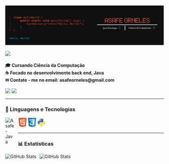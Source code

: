 ![Capa README](./proGit.jpg)

<img src="https://readme-typing-svg.demolab.com?font=Fira+Code&weight=200&pause=1000&color=BE4944&width=300&lines=Welcome+to+my+Github!+" align="center"> 

<h4>
  🎓 Cursando Ciência da Computação <br>
  ☕ Focado no desenvolvimento back end, Java <br>
  ✉ Contate - me no email: asafeorneles@gmail.com <br>
</h4>

<div> 
  <a href="https://www.linkedin.com/in/asafeorneles" target="_blank"><img src="https://img.shields.io/badge/-LinkedIn-%230077B5?style=for-the-badge&logo=linkedin&logoColor=white" target="_blank"></a> 
  <a href="https://instagram.com/asafeorneles" target="_blank"><img src="https://img.shields.io/badge/-Instagram-%23E4405F?style=for-the-badge&logo=instagram&logoColor=white" target="_blank"></a> 
</div>


---

### 🤖 Linguagens e Tecnologias
  <img 
    align="left" 
    alt="Asafe-Java" 
    width="30px" 
    style= "padding-right: 10px;"
    src="https://cdn.jsdelivr.net/gh/devicons/devicon@latest/icons/java/java-original.svg" 
    />
  <img 
    align="left" 
    alt="Asafe-HTML" 
    width="30px" 
    src="https://raw.githubusercontent.com/devicons/devicon/master/icons/html5/html5-original.svg"
    />
  <img 
    align="left" 
    alt="Asafe-Java" 
    width="30px" 
    src="https://raw.githubusercontent.com/devicons/devicon/master/icons/css3/css3-original.svg"
    />
  <img align="left" 
    alt="Asafe-Java" 
    width="30px"  
    src="https://raw.githubusercontent.com/devicons/devicon/master/icons/python/python-original.svg"
    />

<br/>
<br/>

---

### 📊 Estatísticas

<p>
  <img 
    align="left" 
    alt="GitHub Stats" 
    height="150" 
    style="padding-right: 10px;" 
    src="https://github-readme-stats.vercel.app/api?username=asafeorneles&show_icons=true&theme=tokyonight&locale=pt-br" 
  />

<img 
      align="left" 
      alt="GitHub Stats" 
      height="150" 
      style="padding-right: 10px;" 
      src="https://github-readme-stats.vercel.app/api/top-langs/?username=asafeorneles&theme=tokyonight&layout=compact&custom_title=Tecnologias&langs_count=9" 
  />
</p>
  

